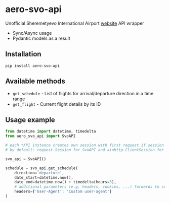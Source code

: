 # aero-svo-api  
Unofficial Sheremetyevo International Airport [website](https://www.svo.aero/ru/main) API wrapper 

* Sync/Async usage
* Pydantic models as a result


## Installation
```commandline
pip install aero-svo-api
```
## Available methods
* `get_schedule`  - List of flights for arrival/departure direction in a time range 
* `get_flight`    - Current flight details by its ID 

## Usage example


```python
from datetime import datetime, timedelta
from aero_svo_api import SvoAPI

# each *API instance creates own session with first request if session not provided in constructor
# by default: request.Session for SvoAPI and aiohttp.ClientSession for AsyncSvoAPI

svo_api = SvoAPI()

schedule = svo_api.get_schedule(
    direction='departure',
    date_start=datetime.now(),
    date_end=datetime.now() + timedelta(hours=3),
    # additional parameters (e.g. headers, cookies, ...) forwards to session request
    headers={'User-Agent': 'Custom user-agent'}
)
```


